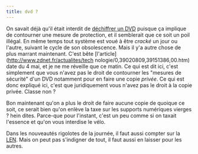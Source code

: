 ```yaml
---
title: dvd ?
---
```


On savait déjà qu'il était interdit de [déchiffrer un
DVD](http://www.lemuria.org/DeCSS/decss.html) puisque ça implique de
contourner une mesure de protection, et il semblerait que ce soit un poil
illégal. En même temps tout système est voué à être _cracké_ un jour ou
l'autre, suivant le cycle de son obsolescence. Mais il y'a autre chose de plus
marrant maintenant. C'est bête [l'article](http://www.zdnet.fr/actualites/tech
nologie/0,39020809,39151386,00.htm) date du 4 mai, et je ne me réveille que ce
matin. Ce qui est dit ici, c'est simplement que vous n'avez pas le droit de
contourner les "mesures de sécurité" d'un DVD notamment pour en faire une
copie _privée_. Ce qui est donc expliqué ici, c'est que juridiquement vous
n'avez pas le droit à la copie privée. Classe non ?

Bon maintenant qu'on a plus le droit de faire aucune copie de quoique ce soit,
ce serait bien qu'on enlève la taxe sur les supports numériques vierges ? hein
dites. Parce-que pour l'instant, c'est un peu comme si on taxait l'essence et
qu'on vous interdise le vélo.

Dans les nouveautés rigolotes de la journée, il faut aussi compter sur la
[LEN](https://linuxfr.org/2004/05/14/16256.html). Mais on peut pas s'indigner
de tout, il faut aussi en laisser pour les autres.

